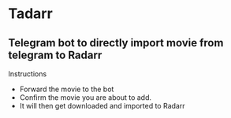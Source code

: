 # Tadarr
## Telegram bot to directly import movie from telegram to Radarr

Instructions
- Forward the movie to the bot
- Confirm the movie you are about to add.
- It will then get downloaded and imported to Radarr
